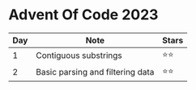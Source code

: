 # Advent Of Code 2023

| Day | Note                             | Stars        |
| --- | -------------------------------- | ------------ |
| 1   | Contiguous substrings            | :star::star: |
| 2   | Basic parsing and filtering data | :star::star: |
